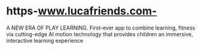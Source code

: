 # https-www.lucafriends.com-
A NEW ERA OF PLAY LEARNING. First-ever app to combine learning, fitness via cutting-edge AI motion technology that provides children an immersive, interactive learning experience

